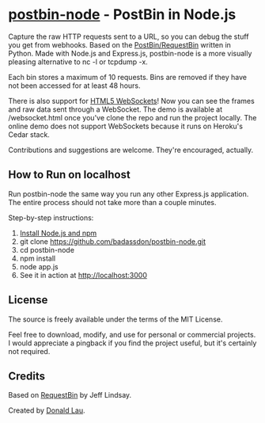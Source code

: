 [postbin-node](http://postbin.hackyon.com/) - PostBin in Node.js
================================================================

Capture the raw HTTP requests sent to a URL, so you can debug the stuff you get from webhooks. Based on the [PostBin/RequestBin](http://requestb.in/) written in Python. Made with Node.js and Express.js, postbin-node is a more visually pleasing alternative to nc -l or tcpdump -x.

Each bin stores a maximum of 10 requests. Bins are removed if they have not been accessed for at least 48 hours.

There is also support for [HTML5 WebSockets](http://en.wikipedia.org/wiki/WebSocket)! Now you can see the frames and raw data sent through a WebSocket. The demo is available at /websocket.html once you've clone the repo and run the project locally. The online demo does not support WebSockets because it runs on Heroku's Cedar stack.

Contributions and suggestions are welcome. They're encouraged, actually.


How to Run on localhost
--------------------------------------
Run postbin-node the same way you run any other Express.js application. The entire process should not take more than a couple minutes. 

Step-by-step instructions:

1. [Install Node.js and npm](https://github.com/joyent/node/wiki/Installation)
2. git clone https://github.com/badassdon/postbin-node.git
3. cd postbin-node
4. npm install
5. node app.js
6. See it in action at [http://localhost:3000](http://localhost:3000/)


License
--------------------------------------
The source is freely available under the terms of the MIT License. 

Feel free to download, modify, and use for personal or commercial projects. I would appreciate a pingback if you find the project useful, but it's certainly not required. 


Credits
--------------------------------------
Based on [RequestBin](http://requestb.in/) by Jeff Lindsay. 

Created by [Donald Lau](http://www.badassdon.com).

